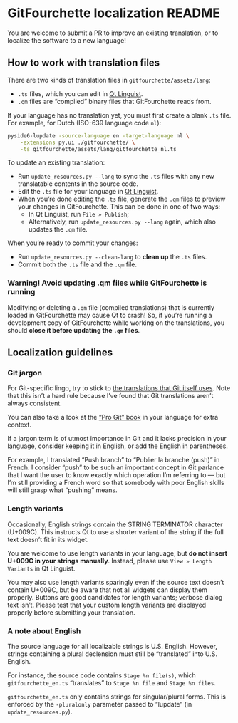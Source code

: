 # GitFourchette localization README

You are welcome to submit a PR to improve an existing translation, or to localize the software to a new language!

## How to work with translation files

There are two kinds of translation files in `gitfourchette/assets/lang`:
- `.ts` files, which you can edit in [Qt Linguist](https://doc.qt.io/qt-6/linguist-translators.html).
- `.qm` files are “compiled” binary files that GitFourchette reads from.

If your language has no translation yet, you must first create a blank `.ts` file. For example, for Dutch (ISO-639 language code `nl`):

```bash
pyside6-lupdate -source-language en -target-language nl \
    -extensions py,ui ./gitfourchette/ \
    -ts gitfourchette/assets/lang/gitfourchette_nl.ts
```

To update an existing translation:
- Run `update_resources.py --lang` to sync the `.ts` files with any new translatable contents in the source code.
- Edit the `.ts` file for your language in [Qt Linguist](https://doc.qt.io/qt-6/linguist-translators.html).
- When you’re done editing the `.ts` file, generate the `.qm` files to preview your changes in GitFourchette. This can be done in one of two ways:
    - In Qt Linguist, run `File » Publish`;
    - Alternatively, run `update_resources.py --lang` again, which also updates the `.qm` file.

When you’re ready to commit your changes:
- Run `update_resources.py --clean-lang` to **clean up** the `.ts` files.
- Commit both the `.ts` file and the `.qm` file.

### Warning! Avoid updating .qm files while GitFourchette is running

Modifying or deleting a `.qm` file (compiled translations) that is currently loaded in GitFourchette may cause Qt to crash! So, if you’re running a development copy of GitFourchette while working on the translations, you should **close it before updating the `.qm` files**.

## Localization guidelines

### Git jargon

For Git-specific lingo, try to stick to [the translations that Git itself uses](https://github.com/git/git/tree/master/po). Note that this isn’t a hard rule because I’ve found that Git translations aren’t always consistent.

You can also take a look at the [“Pro Git” book](https://git-scm.com/book) in your language for extra context.

If a jargon term is of utmost importance in Git and it lacks precision in your language, consider keeping it in English, or add the English in parentheses.

For example, I translated “Push branch” to “Publier la branche (push)” in French. I consider “push” to be such an important concept in Git parlance that I want the user to know exactly which operation I’m referring to — but I’m still providing a French word so that somebody with poor English skills will still grasp what “pushing” means.

### Length variants

Occasionally, English strings contain the STRING TERMINATOR character (U+009C). This instructs Qt to use a shorter variant of the string if the full text doesn’t fit in its widget.

You are welcome to use length variants in your language, but **do not insert U+009C in your strings manually**. Instead, please use `View » Length Variants` in Qt Linguist.

You may also use length variants sparingly even if the source text doesn’t contain U+009C, but be aware that not all widgets can display them properly. Buttons are good candidates for length variants; verbose dialog text isn’t. Please test that your custom length variants are displayed properly before submitting your translation.

### A note about English

The source language for all localizable strings is U.S. English. However, strings containing a plural declension must still be “translated” into U.S. English.

For instance, the source code contains `Stage %n file(s)`, which `gitfourchette_en.ts` “translates” to `Stage %n file` and `Stage %n files`.

`gitfourchette_en.ts` only contains strings for singular/plural forms. This is enforced by the `-pluralonly` parameter passed to “lupdate” (in `update_resources.py`).
